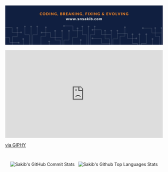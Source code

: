 <!--
**snsakib/snsakib** is a ✨ _special_ ✨ repository because its `README.md` (this file) appears on your GitHub profile.

Here are some ideas to get you started:

- 🔭 I’m currently working on ...
- 🌱 I’m currently learning ...
- 👯 I’m looking to collaborate on ...
- 🤔 I’m looking for help with ...
- 💬 Ask me about ...
- 📫 How to reach me: ...
- 😄 Pronouns: ...
- ⚡ Fun fact: ...
-->

![banner](./assets/img/banner.jpg)

<div style="width:100%;height:0;padding-bottom:56%;position:relative;"><iframe src="https://giphy.com/embed/KouuVwfTuArOWeerLM" width="100%" height="100%" style="position:absolute" frameBorder="0" class="giphy-embed" allowFullScreen></iframe></div><p><a href="https://giphy.com/gifs/animation-motion-graphics-mograph-KouuVwfTuArOWeerLM">via GIPHY</a></p>

<br/>

<p align="center">
  <img src="https://github-readme-stats.vercel.app/api?username=snsakib&count_private=true&show_icons=true&theme=tokyonight&hide_border=true&custom_title=My%20GitHub%20Stats"" alt="Sakib's GitHub Commit Stats" height="180em">&nbsp;&nbsp;
  <img src="https://github-readme-stats.vercel.app/api/top-langs/?username=snsakib&langs_count=6&layout=compact&theme=tokyonight&hide_border=true&hide=HTML&custom_title=Top%20Languages" alt="Sakib's Github Top Languages Stats" height="180em">
</p>

